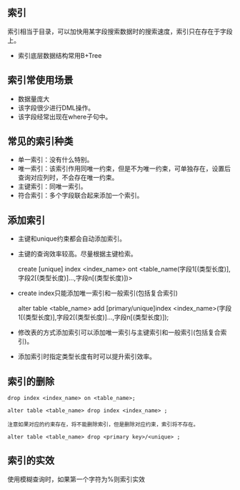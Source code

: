 ## 索引
索引相当于目录，可以加快用某字段搜索数据时的搜索速度，索引只在存在于字段上。

* 索引底层数据结构常用B+Tree

## 索引常使用场景
* 数据量庞大
* 该字段很少进行DML操作。
* 该字段经常出现在where子句中。

## 常见的索引种类
* 单一索引：没有什么特别。
* 唯一索引：该索引作用同唯一约束，但是不为唯一约束，可单独存在，设置后查询对应列时，不会存在唯一约束。
* 主键索引：同唯一索引。
* 符合索引：多个字段联合起来添加一个索引。

## 添加索引
* 主键和unique约束都会自动添加索引。
*  主键的查询效率较高。尽量根据主键检索。


    create [unique] index <index_name> ont <table_name(字段1[(类型长度)],字段2[(类型长度)]...,字段n[(类型长度)])>
    
* create index只能添加唯一索引和一般索引(包括复合索引)

    
    alter table <table_name> add [primary/unique]index <index_name>(字段1[(类型长度)],字段2[(类型长度)]...,字段n[(类型长度)]);

* 修改表的方式添加索引可以添加唯一索引与主键索引和一般索引(包括复合索引)。

* 添加索引时指定类型长度有时可以提升索引效率。


## 索引的删除

    drop index <index_name> on <table_name>;
    
    alter table <table_name> drop index <index_name> ;
    
    注意如果对应的约束存在，将不能删除索引，但是删除对应约束，索引将不存在。
    
    alter table <table_name> drop <primary key>/<unique> ;
    
## 索引的实效
使用模糊查询时，如果第一个字符为%则索引实效